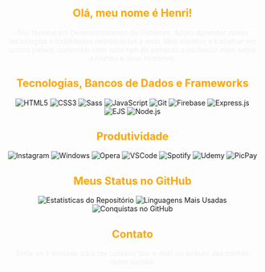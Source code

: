 <h2 align="center" style="color: orange;">Olá, meu nome é Henri!</h2>
<p align="center" style="color: #f0f0f0;">Sou técnico em Desenvolvimento de Sistemas. Adoro aprender novas tecnologias e habilidades relacionadas à web. Meu objetivo é trabalhar em outros países, conversar com todo tipo de pessoas e conhecer mais sobre o mundo e seus mistérios.</p>

<h2 align="center" style="color: orange;">Tecnologias, Bancos de Dados e Frameworks</h2>

<p align="center">
  <img src="https://img.shields.io/badge/HTML5-E34F26?style=for-the-badge&logo=html5&logoColor=white" alt="HTML5"/>
  <img src="https://img.shields.io/badge/CSS3-1572B6?style=for-the-badge&logo=css3&logoColor=white" alt="CSS3"/>
  <img src="https://img.shields.io/badge/Sass-CC6699?style=for-the-badge&logo=sass&logoColor=white" alt="Sass"/>
  <img src="https://img.shields.io/badge/JavaScript-323330?style=for-the-badge&logo=javascript&logoColor=F7DF1E" alt="JavaScript"/>
  <img src="https://img.shields.io/badge/Git-F05032?style=for-the-badge&logo=git&logoColor=white" alt="Git"/>
  <img src="https://img.shields.io/badge/Firebase-ffca28?style=for-the-badge&logo=firebase&logoColor=black" alt="Firebase"/>
  <img src="https://img.shields.io/badge/Express.js-000000?style=for-the-badge&logo=express&logoColor=white" alt="Express.js"/>
  <img src="https://img.shields.io/badge/EJS-2B2D2E?style=for-the-badge&logo=ejs&logoColor=A8B9CC" alt="EJS"/>
  <img src="https://img.shields.io/badge/Node.js-339933?style=for-the-badge&logo=node.js&logoColor=white" alt="Node.js"/>
</p>

<h2 align="center" style="color: orange;">Produtividade</h2>

<p align="center">
  <a href="https://instagram.com/henrilima.llsh" style="text-decoration: none;">
    <img src="https://img.shields.io/badge/Instagram-E4405F?style=for-the-badge&logo=instagram&logoColor=white" alt="Instagram"/>
  </a>
  <img src="https://img.shields.io/badge/Windows-0078D6?style=for-the-badge&logo=windows&logoColor=white" alt="Windows"/>
  <img src="https://img.shields.io/badge/Opera-FF1B2D?style=for-the-badge&logo=Opera&logoColor=white" alt="Opera"/>
  <img src="https://img.shields.io/badge/Visual_Studio_Code-0078D4?style=for-the-badge&logo=visual%20studio%20code&logoColor=white" alt="VSCode"/>
  <img src="https://img.shields.io/badge/Spotify-1ED760?&style=for-the-badge&logo=spotify&logoColor=white" alt="Spotify"/>
  <img src="https://img.shields.io/badge/Udemy-EC5252?style=for-the-badge&logo=Udemy&logoColor=white" alt="Udemy"/>
  <img src="https://img.shields.io/badge/PicPay-21C25E?style=for-the-badge&logo=picpay&logoColor=white" alt="PicPay"/>
</p>

<h2 align="center" style="color: orange;">Meus Status no GitHub</h2>

<p align="center">
  <img src="https://github-readme-stats.vercel.app/api?username=henrilima&show_icons=true&locale=pt-br&theme=radical&icon_color=orange" alt="Estatísticas do Repositório"/>
  <img src="https://github-readme-stats.vercel.app/api/top-langs/?username=henrilima&layout=compact&locale=pt-br&theme=radical" alt="Linguagens Mais Usadas"/>
  <img src="https://github-profile-trophy.vercel.app/?username=henrilima&theme=radical&column=6&margin-w=6&margin-h=6&no-bg=true&no-frame=true&locale=pt" alt="Conquistas no GitHub"/>
</p>

<h2 align="center" style="color: orange;">Contato</h2>

<p align="center" style="color: #f0f0f0;">Sinta-se à vontade para me contatar por e-mail ou através das minhas redes sociais.</p>
